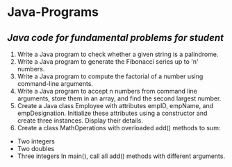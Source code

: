 # Java-Programs
## *Java code for fundamental problems for student*
1. Write a Java program to check whether a given string is a palindrome.
2. Write a Java program to generate the Fibonacci series up to 'n' numbers.
3. Write a Java program to compute the factorial of a number using command-line arguments.
4. Write a Java program to accept n numbers from command line arguments, store them in an array, and find the second largest number.
5. Create a Java class Employee with attributes empID, empName, and empDesignation. Initialize these attributes using a constructor and create three instances. Display their details.
6. Create a class MathOperations with overloaded add() methods to sum: 
- Two integers 
- Two doubles 
- Three integers 
In main(), call all add() methods with different arguments. 
